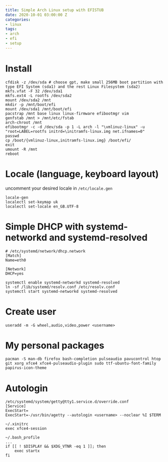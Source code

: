 ```yaml
---
title: Simple Arch Linux setup with EFISTUB
date: 2020-10-01 03:00:00 Z
categories:
- linux
tags:
- arch
- efi
- setup
---
```


# Install
```shell
cfdisk -z /dev/sda # choose gpt, make small 256MB boot partition with type EFI System (sda1) and the rest Linux Filesystem (sda2)
mkfs.vfat -F 32 /dev/sda1
mkfs.ext4 -L rootfs /dev/sda2
mount /dev/sda2 /mnt
mkdir -p /mnt/boot/efi
mount /dev/sda1 /mnt/boot/efi
pacstrap /mnt base linux linux-firmware efibootmgr vim
genfstab /mnt > /mnt/etc/fstab
arch-chroot /mnt
efibootmgr -c -d /dev/sda -p 1 -L arch -l "\vmlinuz-linux" -u "root=LABEL=rootfs initrd=\initramfs-linux.img net.ifnames=0"
passwd
cp /boot/{vmlinuz-linux,initramfs-linux.img} /boot/efi/
exit
umount -R /mnt
reboot
```

# Locale (language, keyboard layout)
uncomment your desired locale in `/etc/locale.gen`
```shell
locale-gen
localectl set-keymap uk
localectl set-locale en_GB.UTF-8
```

# Simple DHCP with systemd-networkd and systemd-resolved
```text
# /etc/systemd/network/dhcp.network
[Match]
Name=eth0

[Network]
DHCP=yes
```

```shell
systemctl enable systemd-networkd systemd-resolved
ln -sf /lib/systemd/resolv.conf /etc/resolv.conf
systemctl start systemd-networkd systemd-resolved
```

# Create user
```shell
useradd -m -G wheel,audio,video,power <username>
```

# My personal packages
```shell
pacman -S man-db firefox bash-completion pulseaudio pavucontrol htop git xorg xfce4 xfce4-pulseaudio-plugin sudo ttf-ubuntu-font-family papirus-icon-theme
```

# Autologin
```text
/etc/systemd/system/getty@tty1.service.d/override.conf
[Service]
ExecStart=
ExecStart=-/usr/bin/agetty --autologin <username> --noclear %I $TERM
```
```text
~/.xinitrc
exec xfce4-session
```
```text
~/.bash_profile
...
if [[ ! $DISPLAY && $XDG_VTNR -eq 1 ]]; then
    exec startx
fi
```

